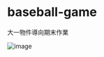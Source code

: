 # baseball-game

大一物件導向期末作業


![image](https://github.com/LuckWhy/baseball-game/blob/master/screenshot1.png)
